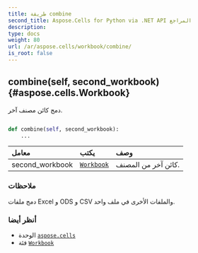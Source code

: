 ```yaml
---
title: طريقة combine
second_title: Aspose.Cells for Python via .NET API المراجع
description:
type: docs
weight: 80
url: /ar/aspose.cells/workbook/combine/
is_root: false
---
```

##  combine(self, second_workbook) {#aspose.cells.Workbook}
دمج كائن مصنف آخر.



```python

def combine(self, second_workbook):
    ...
```


| معامل| يكتب| وصف|
| :- | :- | :- |
| second_workbook | [`Workbook`](/cells/python-net/ar/aspose.cells/workbook) | كائن آخر من المصنف.|
###  ملاحظات

دمج ملفات Excel و ODS و CSV والملفات الأخرى في ملف واحد.


###  أنظر أيضا

* الوحدة [`aspose.cells`](../../)
* فئة [`Workbook`](/cells/python-net/ar/aspose.cells/workbook)
